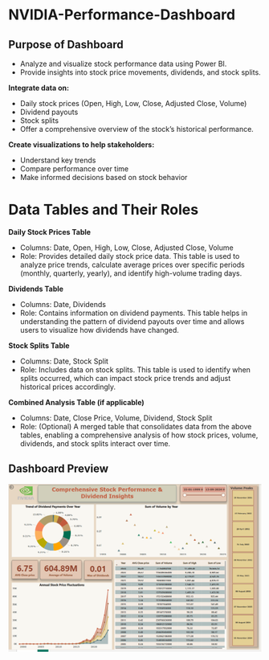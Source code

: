 # NVIDIA-Performance-Dashboard

## Purpose of Dashboard
- Analyze and visualize stock performance data using Power BI.
- Provide insights into stock price movements, dividends, and stock splits.
  
**Integrate data on:**
  
- Daily stock prices (Open, High, Low, Close, Adjusted Close, Volume)
- Dividend payouts
- Stock splits
- Offer a comprehensive overview of the stock’s historical performance.
  
**Create visualizations to help stakeholders:**
  
- Understand key trends
- Compare performance over time
- Make informed decisions based on stock behavior

# Data Tables and Their Roles

**Daily Stock Prices Table**
- Columns: Date, Open, High, Low, Close, Adjusted Close, Volume
- Role: Provides detailed daily stock price data. This table is used to analyze price trends, calculate average prices over specific periods (monthly, quarterly, yearly), and identify high-volume trading days.

**Dividends Table**
- Columns: Date, Dividends
- Role: Contains information on dividend payments. This table helps in understanding the pattern of dividend payouts over time and allows users to visualize how dividends have changed.

**Stock Splits Table**
- Columns: Date, Stock Split
- Role: Includes data on stock splits. This table is used to identify when splits occurred, which can impact stock price trends and adjust historical prices accordingly.

**Combined Analysis Table (if applicable)**
- Columns: Date, Close Price, Volume, Dividend, Stock Split
- Role: (Optional) A merged table that consolidates data from the above tables, enabling a comprehensive analysis of how stock prices, volume, dividends, and stock splits interact over time.

## Dashboard Preview
![Preview](https://github.com/Niharika-yadav/NVIDIA-Performance-Dashboard/blob/b0fe172594ac365378feba013d07f9e97ebce974/Document/preview.png)
